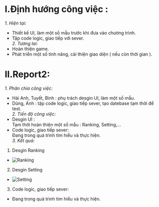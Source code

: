 # I.Định hướng công việc :  
*1. Hiện tại:*
- Thiết kế UI, làm một số mẫu trước khi đưa vào chương trình.  
- Tập code logic, giao tiếp với sever.  
*2. Tương lai:*  
- Hoàn thiện game.  
- Phát triển một số tính năng, cải thiện giao diện ( nếu còn thời gian ).  
# II.Report2:  
*1. Phân chia công việc:*  
- Hải Anh, Tuyết, Bình : phụ trách desgin UI, làm một số mẫu.
- Dũng, Ánh : tập code logic, giao tiếp sever, tạo datebase tạm thời để test.  
*2. Tiến độ công việc:*
- Desgin UI :  
	Tạm thời hoàn thiện một số mẫu : Ranking, Setting,...
- Code logic, giao tiếp sever:  
	Đang trong quá trình tìm hiểu và thực hiện.  
*3. Kết quả:*
1. Desgin Ranking
- ![Ranking](https://i.imgur.com/N2t9rGK.png)
2. Desgin Setting
- ![Setting](https://i.imgur.com/Sslp49B.png)
3. Code logic, giao tiếp sever:  
- Đang trong quá trình tìm hiểu và thực hiện. 



